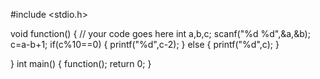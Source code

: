 #include <stdio.h>

void function()
{
	// your code goes here
	int a,b,c;
	scanf("%d %d",&a,&b);
	c=a-b+1;
	if(c%10==0)
	{
	    printf("%d",c-2);
	}
	else
	{
	    printf("%d",c);
	}
	
}
int main()
{
    function();
    return 0;
}
